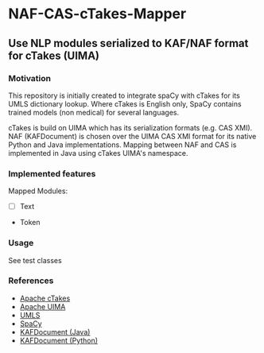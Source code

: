 # NAF-CAS-cTakes-Mapper

## Use NLP modules serialized to KAF/NAF format for cTakes (UIMA)


### Motivation
This repository is initially created to integrate spaCy with cTakes for its UMLS dictionary lookup.
Where cTakes is English only, SpaCy contains trained models (non medical) for several languages.

cTakes is build on UIMA which has its serialization formats (e.g. CAS XMI).
NAF (KAFDocument) is chosen over the UIMA CAS XMI format for its native Python and Java implementations.
Mapping between NAF and CAS is implemented in Java using cTakes UIMA's namespace.
 
### Implemented features
Mapped Modules:
* [ ] Text

 - Token

### Usage
See test classes

### References

- [Apache cTakes](http://ctakes.apache.org/)
- [Apache UIMA](https://uima.apache.org/)
- [UMLS](https://www.nlm.nih.gov/research/umls/)
- [SpaCy](https://spacy.io/)
- [KAFDocument (Java)](https://github.com/ixa-ehu/kaflib)
- [KAFDocument (Python)](https://github.com/cltl/KafNafParserPy)